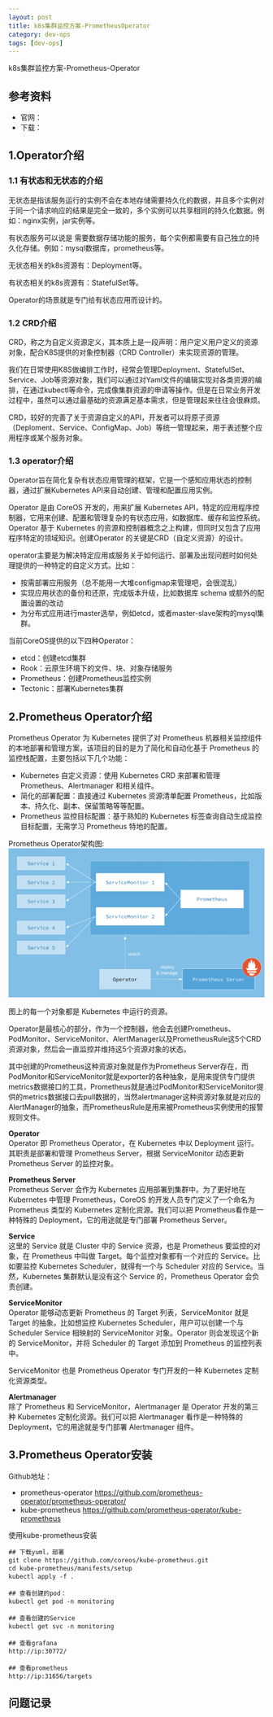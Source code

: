 ```yaml
---
layout: post
title: k8s集群监控方案-PrometheusOperator
category: dev-ops
tags: [dev-ops]
---
```


k8s集群监控方案-Prometheus-Operator

## 参考资料
- 官网：
- 下载： 

## 1.Operator介绍
### 1.1 有状态和无状态的介绍
无状态是指该服务运行的实例不会在本地存储需要持久化的数据，并且多个实例对于同一个请求响应的结果是完全一致的，多个实例可以共享相同的持久化数据。例如：nginx实例，jar实例等。

有状态服务可以说是 需要数据存储功能的服务，每个实例都需要有自己独立的持久化存储。例如：mysql数据库，prometheus等。

无状态相关的k8s资源有：Deployment等。

有状态相关的k8s资源有：StatefulSet等。

Operator的场景就是专门给有状态应用而设计的。

### 1.2 CRD介绍
CRD，称之为自定义资源定义，其本质上是一段声明：用户定义用户定义的资源对象，配合K8S提供的对象控制器（CRD Controller）来实现资源的管理。

我们在日常使用K8S做编排工作时，经常会管理Deployment、StatefulSet、Service、Job等资源对象，我们可以通过对Yaml文件的编辑实现对各类资源的编排，在通过kubectl等命令，完成像集群资源的申请等操作。但是在日常业务开发过程中，虽然可以通过最基础的资源满足基本需求，但是管理起来往往会很麻烦。

CRD，较好的完善了关于资源自定义的API，开发者可以将原子资源（Deploment、Service、ConfigMap、Job）等统一管理起来，用于表述整个应用程序或某个服务对象。

### 1.3 operator介绍
Operator旨在简化复杂有状态应用管理的框架，它是一个感知应用状态的控制器，通过扩展Kubernetes API来自动创建、管理和配置应用实例。

Operator 是由 CoreOS 开发的，用来扩展 Kubernetes API，特定的应用程序控制器，它用来创建、配置和管理复杂的有状态应用，如数据库、缓存和监控系统。Operator 基于 Kubernetes 的资源和控制器概念之上构建，但同时又包含了应用程序特定的领域知识。创建Operator 的关键是CRD（自定义资源）的设计。

operator主要是为解决特定应用或服务关于如何运行、部署及出现问题时如何处理提供的一种特定的自定义方式。比如：  
- 按需部署应用服务（总不能用一大堆configmap来管理吧，会很混乱）
- 实现应用状态的备份和还原，完成版本升级，比如数据库 schema 或额外的配置设置的改动
- 为分布式应用进行master选举，例如etcd，或者master-slave架构的mysql集群。

当前CoreOS提供的以下四种Operator：  
- etcd：创建etcd集群
- Rook：云原生环境下的文件、块、对象存储服务
- Prometheus：创建Prometheus监控实例
- Tectonic：部署Kubernetes集群

## 2.Prometheus Operator介绍
Prometheus Operator 为 Kubernetes 提供了对 Prometheus 机器相关监控组件的本地部署和管理方案，该项目的目的是为了简化和自动化基于 Prometheus 的监控栈配置，主要包括以下几个功能：
- Kubernetes 自定义资源：使用 Kubernetes CRD 来部署和管理 Prometheus、Alertmanager 和相关组件。
- 简化的部署配置：直接通过 Kubernetes 资源清单配置 Prometheus，比如版本、持久化、副本、保留策略等等配置。
- Prometheus 监控目标配置：基于熟知的 Kubernetes 标签查询自动生成监控目标配置，无需学习 Prometheus 特地的配置。

Prometheus Operator架构图:    
![](../../assets/images/2021/monitor/PrometheusOperator.png)  

图上的每一个对象都是 Kubernetes 中运行的资源。

Operator是最核心的部分，作为一个控制器，他会去创建Prometheus、PodMonitor、ServiceMonitor、AlertManager以及PrometheusRule这5个CRD资源对象，然后会一直监控并维持这5个资源对象的状态。

其中创建的Prometheus这种资源对象就是作为Prometheus Server存在，而PodMonitor和ServiceMonitor就是exporter的各种抽象，是用来提供专门提供metrics数据接口的工具，Prometheus就是通过PodMonitor和ServiceMonitor提供的metrics数据接口去pull数据的，当然alertmanager这种资源对象就是对应的AlertManager的抽象，而PrometheusRule是用来被Prometheus实例使用的报警规则文件。

**Operator**    
Operator 即 Prometheus Operator，在 Kubernetes 中以 Deployment 运行。其职责是部署和管理 Prometheus Server，根据 ServiceMonitor 动态更新 Prometheus Server 的监控对象。

**Prometheus Server**    
Prometheus Server 会作为 Kubernetes 应用部署到集群中。为了更好地在 Kubernetes 中管理 Prometheus，CoreOS 的开发人员专门定义了一个命名为 Prometheus 类型的 Kubernetes 定制化资源。我们可以把 Prometheus看作是一种特殊的 Deployment，它的用途就是专门部署 Prometheus Server。

**Service**  
这里的 Service 就是 Cluster 中的 Service 资源，也是 Prometheus 要监控的对象，在 Prometheus 中叫做 Target。每个监控对象都有一个对应的 Service。比如要监控 Kubernetes Scheduler，就得有一个与 Scheduler 对应的 Service。当然，Kubernetes 集群默认是没有这个 Service 的，Prometheus Operator 会负责创建。

**ServiceMonitor**    
Operator 能够动态更新 Prometheus 的 Target 列表，ServiceMonitor 就是 Target 的抽象。比如想监控 Kubernetes Scheduler，用户可以创建一个与 Scheduler Service 相映射的 ServiceMonitor 对象。Operator 则会发现这个新的 ServiceMonitor，并将 Scheduler 的 Target 添加到 Prometheus 的监控列表中。

ServiceMonitor 也是 Prometheus Operator 专门开发的一种 Kubernetes 定制化资源类型。

**Alertmanager**  
除了 Prometheus 和 ServiceMonitor，Alertmanager 是 Operator 开发的第三种 Kubernetes 定制化资源。我们可以把 Alertmanager 看作是一种特殊的 Deployment，它的用途就是专门部署 Alertmanager 组件。

## 3.Prometheus Operator安装
Github地址：  
- prometheus-operator https://github.com/prometheus-operator/prometheus-operator/
- kube-prometheus https://github.com/prometheus-operator/kube-prometheus

使用kube-prometheus安装    
``` 
## 下载yuml，部署
git clone https://github.com/coreos/kube-prometheus.git
cd kube-prometheus/manifests/setup
kubectl apply -f .

## 查看创建的pod：
kubectl get pod -n monitoring

## 查看创建的Service
kubectl get svc -n monitoring

## 查看grafana
http://ip:30772/

## 查看prometheus
http://ip:31656/targets
```

## 问题记录